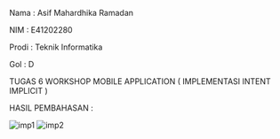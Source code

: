 Nama : Asif Mahardhika Ramadan

NIM : E41202280

Prodi : Teknik Informatika

Gol : D

TUGAS 6 WORKSHOP MOBILE APPLICATION ( IMPLEMENTASI INTENT IMPLICIT )

HASIL PEMBAHASAN :

![imp1](https://user-images.githubusercontent.com/80689807/137505896-c3018f87-0cb3-4f92-a2b7-57f4f078582f.jpeg)
![imp2](https://user-images.githubusercontent.com/80689807/137505919-e3fdf111-e205-4d30-ba18-2351120c54c0.jpeg)
